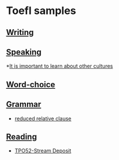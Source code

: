 # Toefl samples

## [Writing](https://github.com/pooya-mohammadi/today-i-learned/blob/main/toefl/writing.md)
## [Speaking](https://github.com/pooya-mohammadi/today-i-learned/blob/main/toefl/speaking.md)
   *[It is important to learn about other cultures](https://github.com/pooya-mohammadi/today-i-learned/blob/main/toefl/speaking.md#it-is-important-to-learn-about-other-cultures)
## [Word-choice](https://github.com/pooya-mohammadi/today-i-learned/blob/main/toefl/word-choice.md)
## [Grammar](https://github.com/pooya-mohammadi/today-i-learned/blob/main/toefl/grammar.md)
   * [reduced relative clause](https://github.com/pooya-mohammadi/today-i-learned/blob/main/toefl/grammar.md#reduce-relative-clause)
## [Reading](https://github.com/pooya-mohammadi/today-i-learned/blob/main/toefl/reading)
   * [TPO52-Stream Deposit](https://github.com/pooya-mohammadi/today-i-learned/blob/main/toefl/reading.md#tpo52-stream-deposit)